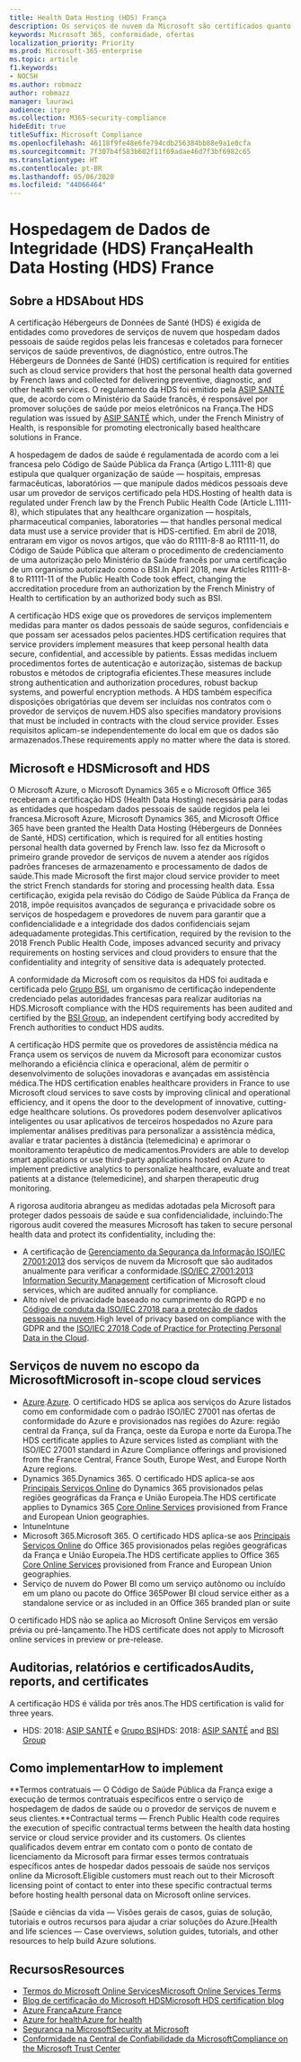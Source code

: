 ```yaml
---
title: Health Data Hosting (HDS) França
description: Os serviços de nuvem da Microsoft são certificados quanto a conformidade por meio do padrão Health Data Hosting (Hébergeurs de Données de Santé).
keywords: Microsoft 365, conformidade, ofertas
localization_priority: Priority
ms.prod: Microsoft-365-enterprise
ms.topic: article
f1.keywords:
- NOCSH
ms.author: robmazz
author: robmazz
manager: laurawi
audience: itpro
ms.collection: M365-security-compliance
hideEdit: true
titleSuffix: Microsoft Compliance
ms.openlocfilehash: 46118f9fe48e6fe794cdb256384bb88e9a1e0cfa
ms.sourcegitcommit: 7f307b4f583b602f11f69adae46d7f3bf6982c65
ms.translationtype: HT
ms.contentlocale: pt-BR
ms.lasthandoff: 05/06/2020
ms.locfileid: "44066464"
---
```

# <a name="health-data-hosting-hds-france"></a><span data-ttu-id="ec89c-104">Hospedagem de Dados de Integridade (HDS) França</span><span class="sxs-lookup"><span data-stu-id="ec89c-104">Health Data Hosting (HDS) France</span></span>

## <a name="about-hds"></a><span data-ttu-id="ec89c-105">Sobre a HDS</span><span class="sxs-lookup"><span data-stu-id="ec89c-105">About HDS</span></span>

<span data-ttu-id="ec89c-106">A certificação Hébergeurs de Données de Santé (HDS) é exigida de entidades como provedores de serviços de nuvem que hospedam dados pessoais de saúde regidos pelas leis francesas e coletados para fornecer serviços de saúde preventivos, de diagnóstico, entre outros.</span><span class="sxs-lookup"><span data-stu-id="ec89c-106">The Hébergeurs de Données de Santé (HDS) certification is required for entities such as cloud service providers that host the personal health data governed by French laws and collected for delivering preventive, diagnostic, and other health services.</span></span> <span data-ttu-id="ec89c-107">O regulamento da HDS foi emitido pela [ASIP SANTÉ](https://esante.gouv.fr/) que, de acordo com o Ministério da Saúde francês, é responsável por promover soluções de saúde por meios eletrônicos na França.</span><span class="sxs-lookup"><span data-stu-id="ec89c-107">The HDS regulation was issued by [ASIP SANTÉ](https://esante.gouv.fr/) which, under the French Ministry of Health, is responsible for promoting electronically based healthcare solutions in France.</span></span>

<span data-ttu-id="ec89c-108">A hospedagem de dados de saúde é regulamentada de acordo com a lei francesa pelo Código de Saúde Pública da França (Artigo L.1111-8) que estipula que qualquer organização de saúde — hospitais, empresas farmacêuticas, laboratórios — que manipule dados médicos pessoais deve usar um provedor de serviços certificado pela HDS.</span><span class="sxs-lookup"><span data-stu-id="ec89c-108">Hosting of health data is regulated under French law by the French Public Health Code (Article L.1111-8), which stipulates that any healthcare organization — hospitals, pharmaceutical companies, laboratories — that handles personal medical data must use a service provider that is HDS-certified.</span></span> <span data-ttu-id="ec89c-109">Em abril de 2018, entraram em vigor os novos artigos, que vão do R1111-8-8 ao R1111-11, do Código de Saúde Pública que alteram o procedimento de credenciamento de uma autorização pelo Ministério da Saúde francês por uma certificação de um organismo autorizado como o BSI.</span><span class="sxs-lookup"><span data-stu-id="ec89c-109">In April 2018, new Articles R1111-8-8 to R1111-11 of the Public Health Code took effect, changing the accreditation procedure from an authorization by the French Ministry of Health to certification by an authorized body such as BSI.</span></span>

<span data-ttu-id="ec89c-110">A certificação HDS exige que os provedores de serviços implementem medidas para manter os dados pessoais de saúde seguros, confidenciais e que possam ser acessados pelos pacientes.</span><span class="sxs-lookup"><span data-stu-id="ec89c-110">HDS certification requires that service providers implement measures that keep personal health data secure, confidential, and accessible by patients.</span></span> <span data-ttu-id="ec89c-111">Essas medidas incluem procedimentos fortes de autenticação e autorização, sistemas de backup robustos e métodos de criptografia eficientes.</span><span class="sxs-lookup"><span data-stu-id="ec89c-111">These measures include strong authentication and authorization procedures, robust backup systems, and powerful encryption methods.</span></span> <span data-ttu-id="ec89c-112">A HDS também especifica disposições obrigatórias que devem ser incluídas nos contratos com o provedor de serviços de nuvem.</span><span class="sxs-lookup"><span data-stu-id="ec89c-112">HDS also specifies mandatory provisions that must be included in contracts with the cloud service provider.</span></span> <span data-ttu-id="ec89c-113">Esses requisitos aplicam-se independentemente do local em que os dados são armazenados.</span><span class="sxs-lookup"><span data-stu-id="ec89c-113">These requirements apply no matter where the data is stored.</span></span>

## <a name="microsoft-and-hds"></a><span data-ttu-id="ec89c-114">Microsoft e HDS</span><span class="sxs-lookup"><span data-stu-id="ec89c-114">Microsoft and HDS</span></span>

<span data-ttu-id="ec89c-115">O Microsoft Azure, o Microsoft Dynamics 365 e o Microsoft Office 365 receberam a certificação HDS (Health Data Hosting) necessária para todas as entidades que hospedam dados pessoais de saúde regidos pela lei francesa.</span><span class="sxs-lookup"><span data-stu-id="ec89c-115">Microsoft Azure, Microsoft Dynamics 365, and Microsoft Office 365 have been granted the Health Data Hosting (Hébergeurs de Données de Santé, HDS) certification, which is required for all entities hosting personal health data governed by French law.</span></span> <span data-ttu-id="ec89c-116">Isso fez da Microsoft o primeiro grande provedor de serviços de nuvem a atender aos rígidos padrões franceses de armazenamento e processamento de dados de saúde.</span><span class="sxs-lookup"><span data-stu-id="ec89c-116">This made Microsoft the first major cloud service provider to meet the strict French standards for storing and processing health data.</span></span> <span data-ttu-id="ec89c-117">Essa certificação, exigida pela revisão do Código de Saúde Pública da França de 2018, impõe requisitos avançados de segurança e privacidade sobre os serviços de hospedagem e provedores de nuvem para garantir que a confidencialidade e a integridade dos dados confidenciais sejam adequadamente protegidas.</span><span class="sxs-lookup"><span data-stu-id="ec89c-117">This certification, required by the revision to the 2018 French Public Health Code, imposes advanced security and privacy requirements on hosting services and cloud providers to ensure that the confidentiality and integrity of sensitive data is adequately protected.</span></span>

<span data-ttu-id="ec89c-118">A conformidade da Microsoft com os requisitos da HDS foi auditada e certificada pelo [Grupo BSI](https://www.bsigroup.com/fr-FR/), um organismo de certificação independente credenciado pelas autoridades francesas para realizar auditorias na HDS.</span><span class="sxs-lookup"><span data-stu-id="ec89c-118">Microsoft compliance with the HDS requirements has been audited and certified by the [BSI Group](https://www.bsigroup.com/fr-FR/), an independent certifying body accredited by French authorities to conduct HDS audits.</span></span>

<span data-ttu-id="ec89c-119">A certificação HDS permite que os provedores de assistência médica na França usem os serviços de nuvem da Microsoft para economizar custos melhorando a eficiência clínica e operacional, além de permitir o desenvolvimento de soluções inovadoras e avançadas em assistência médica.</span><span class="sxs-lookup"><span data-stu-id="ec89c-119">The HDS certification enables healthcare providers in France to use Microsoft cloud services to save costs by improving clinical and operational efficiency, and it opens the door to the development of innovative, cutting-edge healthcare solutions.</span></span> <span data-ttu-id="ec89c-120">Os provedores podem desenvolver aplicativos inteligentes ou usar aplicativos de terceiros hospedados no Azure para implementar análises preditivas para personalizar a assistência médica, avaliar e tratar pacientes à distância (telemedicina) e aprimorar o monitoramento terapêutico de medicamentos.</span><span class="sxs-lookup"><span data-stu-id="ec89c-120">Providers are able to develop smart applications or use third-party applications hosted on Azure to implement predictive analytics to personalize healthcare, evaluate and treat patients at a distance (telemedicine), and sharpen therapeutic drug monitoring.</span></span>

<span data-ttu-id="ec89c-121">A rigorosa auditoria abrangeu as medidas adotadas pela Microsoft para proteger dados pessoais de saúde e sua confidencialidade, incluindo:</span><span class="sxs-lookup"><span data-stu-id="ec89c-121">The rigorous audit covered the measures Microsoft has taken to secure personal health data and protect its confidentiality, including the:</span></span>

- <span data-ttu-id="ec89c-122">A certificação de [Gerenciamento da Segurança da Informação ISO/IEC 27001:2013](offering-iso-27001.md) dos serviços de nuvem da Microsoft que são auditados anualmente para verificar a conformidade.</span><span class="sxs-lookup"><span data-stu-id="ec89c-122">[ISO/IEC 27001:2013 Information Security Management](offering-iso-27001.md) certification of Microsoft cloud services, which are audited annually for compliance.</span></span>
- <span data-ttu-id="ec89c-123">Alto nível de privacidade baseado no cumprimento do RGPD e no [Código de conduta da ISO/IEC 27018 para a proteção de dados pessoais na nuvem](offering-iso-27018.md).</span><span class="sxs-lookup"><span data-stu-id="ec89c-123">High level of privacy based on compliance with the GDPR and the [ISO/IEC 27018 Code of Practice for Protecting Personal Data in the Cloud](offering-iso-27018.md).</span></span>

## <a name="microsoft-in-scope-cloud-services"></a><span data-ttu-id="ec89c-124">Serviços de nuvem no escopo da Microsoft</span><span class="sxs-lookup"><span data-stu-id="ec89c-124">Microsoft in-scope cloud services</span></span>

- <span data-ttu-id="ec89c-125">[Azure](https://aka.ms/AzureCompliance).</span><span class="sxs-lookup"><span data-stu-id="ec89c-125">[Azure](https://aka.ms/AzureCompliance).</span></span> <span data-ttu-id="ec89c-126">O certificado HDS se aplica aos serviços do Azure listados como em conformidade com o padrão ISO/IEC 27001 nas ofertas de conformidade do Azure e provisionados nas regiões do Azure: região central da França, sul da França, oeste da Europa e norte da Europa.</span><span class="sxs-lookup"><span data-stu-id="ec89c-126">The HDS certificate applies to Azure services listed as compliant with the ISO/IEC 27001 standard in Azure Compliance offerings and provisioned from the France Central, France South, Europe West, and Europe North Azure regions.</span></span>
- <span data-ttu-id="ec89c-127">Dynamics 365.</span><span class="sxs-lookup"><span data-stu-id="ec89c-127">Dynamics 365.</span></span> <span data-ttu-id="ec89c-128">O certificado HDS aplica-se aos [Principais Serviços Online](https://aka.ms/Online-Services-Terms) do Dynamics 365 provisionados pelas regiões geográficas da França e União Europeia.</span><span class="sxs-lookup"><span data-stu-id="ec89c-128">The HDS certificate applies to Dynamics 365 [Core Online Services](https://aka.ms/Online-Services-Terms) provisioned from France and European Union geographies.</span></span>
- <span data-ttu-id="ec89c-129">Intune</span><span class="sxs-lookup"><span data-stu-id="ec89c-129">Intune</span></span>
- <span data-ttu-id="ec89c-130">Microsoft 365.</span><span class="sxs-lookup"><span data-stu-id="ec89c-130">Microsoft 365.</span></span> <span data-ttu-id="ec89c-131">O certificado HDS aplica-se aos [Principais Serviços Online](https://aka.ms/Online-Services-Terms) do Office 365 provisionados pelas regiões geográficas da França e União Europeia.</span><span class="sxs-lookup"><span data-stu-id="ec89c-131">The HDS certificate applies to Office 365 [Core Online Services](https://aka.ms/Online-Services-Terms) provisioned from France and European Union geographies.</span></span>
- <span data-ttu-id="ec89c-132">Serviço de nuvem do Power BI como um serviço autônomo ou incluído em um plano ou pacote do Office 365</span><span class="sxs-lookup"><span data-stu-id="ec89c-132">Power BI cloud service either as a standalone service or as included in an Office 365 branded plan or suite</span></span>

<span data-ttu-id="ec89c-133">O certificado HDS não se aplica ao Microsoft Online Serviços em versão prévia ou pré-lançamento.</span><span class="sxs-lookup"><span data-stu-id="ec89c-133">The HDS certificate does not apply to Microsoft online services in preview or pre-release.</span></span>

## <a name="audits-reports-and-certificates"></a><span data-ttu-id="ec89c-134">Auditorias, relatórios e certificados</span><span class="sxs-lookup"><span data-stu-id="ec89c-134">Audits, reports, and certificates</span></span>

<span data-ttu-id="ec89c-135">A certificação HDS é válida por três anos.</span><span class="sxs-lookup"><span data-stu-id="ec89c-135">The HDS certification is valid for three years.</span></span>

- <span data-ttu-id="ec89c-136">HDS: 2018: [ASIP SANTÉ](https://esante.gouv.fr/) e [Grupo BSI](https://www.bsigroup.com/fr-FR/Nos-services/Certification/Recherche-dans-le-repertoire-des-certificats-et-des-clients/Resultats-de-la-recherche-dans-le-repertoire-des-certificats-et-des-clients/?searchkey=licence%3dHDS%2b701569%26company%3dMicrosoft%2bCorp&licencenumber=HDS%20701569)</span><span class="sxs-lookup"><span data-stu-id="ec89c-136">HDS: 2018: [ASIP SANTÉ](https://esante.gouv.fr/) and [BSI Group](https://www.bsigroup.com/fr-FR/Nos-services/Certification/Recherche-dans-le-repertoire-des-certificats-et-des-clients/Resultats-de-la-recherche-dans-le-repertoire-des-certificats-et-des-clients/?searchkey=licence%3dHDS%2b701569%26company%3dMicrosoft%2bCorp&licencenumber=HDS%20701569)</span></span>

## <a name="how-to-implement"></a><span data-ttu-id="ec89c-137">Como implementar</span><span class="sxs-lookup"><span data-stu-id="ec89c-137">How to implement</span></span>

<span data-ttu-id="ec89c-138">\*\*Termos contratuais — O Código de Saúde Pública da França exige a execução de termos contratuais específicos entre o serviço de hospedagem de dados de saúde ou o provedor de serviços de nuvem e seus clientes.</span><span class="sxs-lookup"><span data-stu-id="ec89c-138">\*\*Contractual terms — French Public Health code requires the execution of specific contractual terms between the health data hosting service or cloud service provider and its customers.</span></span> <span data-ttu-id="ec89c-139">Os clientes qualificados devem entrar em contato com o ponto de contato de licenciamento da Microsoft para firmar esses termos contratuais específicos antes de hospedar dados pessoais de saúde nos serviços online da Microsoft.</span><span class="sxs-lookup"><span data-stu-id="ec89c-139">Eligible customers must reach out to their Microsoft licensing point of contact to enter into these specific contractual terms before hosting health personal data on Microsoft online services.</span></span>

<span data-ttu-id="ec89c-140">[Saúde e ciências da vida — Visões gerais de casos, guias de solução, tutoriais e outros recursos para ajudar a criar soluções do Azure.</span><span class="sxs-lookup"><span data-stu-id="ec89c-140">[Health and life sciences — Case overviews, solution guides, tutorials, and other resources to help build Azure solutions.</span></span>

## <a name="resources"></a><span data-ttu-id="ec89c-141">Recursos</span><span class="sxs-lookup"><span data-stu-id="ec89c-141">Resources</span></span>

- [<span data-ttu-id="ec89c-142">Termos do Microsoft Online Services</span><span class="sxs-lookup"><span data-stu-id="ec89c-142">Microsoft Online Services Terms</span></span>](https://aka.ms/Online-Services-Terms)
- [<span data-ttu-id="ec89c-143">Blog de certificação do Microsoft HDS</span><span class="sxs-lookup"><span data-stu-id="ec89c-143">Microsoft HDS certification blog</span></span>](https://news.microsoft.com/fr-fr/2018/11/06/microsoft-1er-acteur-majeur-du-cloud-public-a-etre-certifie-hebergeur-de-donnees-de-sante-en-france/)
- [<span data-ttu-id="ec89c-144">Azure França</span><span class="sxs-lookup"><span data-stu-id="ec89c-144">Azure France</span></span>](https://azure.microsoft.com/global-infrastructure/france/)
- [<span data-ttu-id="ec89c-145">Azure for health</span><span class="sxs-lookup"><span data-stu-id="ec89c-145">Azure for health</span></span>](https://azure.microsoft.com/industries/healthcare/)
- [<span data-ttu-id="ec89c-146">Segurança na Microsoft</span><span class="sxs-lookup"><span data-stu-id="ec89c-146">Security at Microsoft</span></span>](https://www.microsoft.com/security)
- [<span data-ttu-id="ec89c-147">Conformidade na Central de Confiabilidade da Microsoft</span><span class="sxs-lookup"><span data-stu-id="ec89c-147">Compliance on the Microsoft Trust Center</span></span>](https://www.microsoft.com/trust-center/compliance/compliance-overview)

